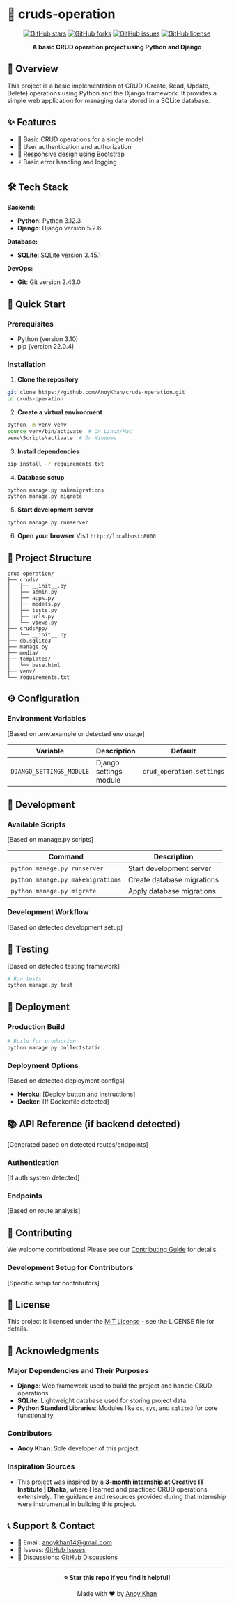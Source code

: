 # 🚀 cruds-operation

<div align="center">

[![GitHub stars](https://img.shields.io/github/stars/AnoyKhan/cruds-operation?style=for-the-badge)](https://github.com/AnoyKhan/cruds-operation/stargazers)
[![GitHub forks](https://img.shields.io/github/forks/AnoyKhan/cruds-operation?style=for-the-badge)](https://github.com/AnoyKhan/cruds-operation/network)
[![GitHub issues](https://img.shields.io/github/issues/AnoyKhan/cruds-operation?style=for-the-badge)](https://github.com/AnoyKhan/cruds-operation/issues)
[![GitHub license](https://img.shields.io/github/license/AnoyKhan/cruds-operation?style=for-the-badge)](LICENSE)

**A basic CRUD operation project using Python and Django**

</div>

## 📖 Overview

This project is a basic implementation of CRUD (Create, Read, Update, Delete) operations using Python and the Django framework. It provides a simple web application for managing data stored in a SQLite database.

## ✨ Features

- 🎯 Basic CRUD operations for a single model
- 🔐 User authentication and authorization
- 📱 Responsive design using Bootstrap
- ⚡ Basic error handling and logging

## 🛠️ Tech Stack

**Backend:**
- **Python**: Python 3.12.3
- **Django**: Django version 5.2.6

**Database:**
- **SQLite**: SQLite version 3.45.1

**DevOps:**
- **Git**: Git version 2.43.0

## 🚀 Quick Start

### Prerequisites
- Python (version 3.10)
- pip (version 22.0.4)

### Installation

1. **Clone the repository**
 ```bash
 git clone https://github.com/AnoyKhan/cruds-operation.git
 cd cruds-operation
 ```

2. **Create a virtual environment**
 ```bash
 python -m venv venv
 source venv/bin/activate  # On Linux/Mac
 venv\Scripts\activate  # On Windows
 ```

3. **Install dependencies**
 ```bash
 pip install -r requirements.txt
 ```

4. **Database setup**
 ```bash
 python manage.py makemigrations
 python manage.py migrate
 ```

5. **Start development server**
 ```bash
 python manage.py runserver
 ```

6. **Open your browser**
 Visit `http://localhost:8000`

## 📁 Project Structure

```
crud-operation/
├── cruds/
│   ├── __init__.py
│   ├── admin.py
│   ├── apps.py
│   ├── models.py
│   ├── tests.py
│   ├── urls.py
│   └── views.py
├── crudsApp/
│   └── __init__.py
├── db.sqlite3
├── manage.py
├── media/
├── templates/
│   └── base.html
├── venv/
└── requirements.txt
```

## ⚙️ Configuration

### Environment Variables
[Based on .env.example or detected env usage]

| Variable | Description | Default | Required |
|----------|-------------|---------|----------|
| `DJANGO_SETTINGS_MODULE` | Django settings module | `crud_operation.settings` | Yes |


## 🔧 Development

### Available Scripts
[Based on manage.py scripts]

| Command | Description |
|---------|-------------|
| `python manage.py runserver` | Start development server |
| `python manage.py makemigrations` | Create database migrations |
| `python manage.py migrate` | Apply database migrations |

### Development Workflow
[Based on detected development setup]

## 🧪 Testing

[Based on detected testing framework]
```bash
# Run tests
python manage.py test
```

## 🚀 Deployment

### Production Build
```bash
# Build for production
python manage.py collectstatic
```

### Deployment Options
[Based on detected deployment configs]
- **Heroku**: [Deploy button and instructions]
- **Docker**: [If Dockerfile detected]

## 📚 API Reference (if backend detected)

[Generated based on detected routes/endpoints]

### Authentication
[If auth system detected]

### Endpoints
[Based on route analysis]

## 🤝 Contributing

We welcome contributions! Please see our [Contributing Guide](CONTRIBUTING.md%20) for details.

### Development Setup for Contributors
[Specific setup for contributors]

## 📄 License

This project is licensed under the [MIT License](LICENSE) - see the LICENSE file for details.

## 🙏 Acknowledgments

### Major Dependencies and Their Purposes
- **Django**: Web framework used to build the project and handle CRUD operations.
- **SQLite**: Lightweight database used for storing project data.
- **Python Standard Libraries**: Modules like `os`, `sys`, and `sqlite3` for core functionality.

### Contributors
- **Anoy Khan**: Sole developer of this project.

### Inspiration Sources
- This project was inspired by a **3-month internship at Creative IT Institute | Dhaka**, where I learned and practiced CRUD operations extensively. The guidance and resources provided during that internship were instrumental in building this project.


## 📞 Support & Contact

- 📧 Email: [anoykhan14@gmail.com](mailto:anoykhan@gmail.com)
- 🐛 Issues: [GitHub Issues](https://github.com/AnoyKhan/cruds-operation/issues)
- 💬 Discussions: [GitHub Discussions](https://github.com/AnoyKhan/cruds-operation/discussions)

---

<div align="center">

**⭐ Star this repo if you find it helpful!**

Made with ❤️ by [Anoy Khan](https://github.com/AnoyKhan)

</div>